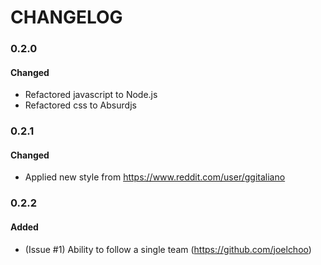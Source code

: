 <!---
     Group changes to describe their impact on the project, as follows:
        *Added* for new features.
        *Changed* for changes in existing functionality.
        *Deprecated* for once-stable features removed in upcoming releases.
        *Removed* for deprecated features removed in this release.
        *Fixed* for any bug fixes.
        *Security* to invite users to upgrade in case of vulnerabilities.
        {
                    "version" : "0.1.0",
                    "date": "2015-07-28",
                    "entries" : {
                        'added' : ["Initial game structure refactored from single level prototype."],
                        'changed' : [],
                        'deprecated' : [],
                        'removed' : [],
                        'fixed' : [],
                        'security' : []
                    }
                }
                }
-->
     
CHANGELOG
=========

### 0.2.0 ###

#### Changed ####
- Refactored javascript to Node.js
- Refactored css to Absurdjs


### 0.2.1 ###

#### Changed ####
- Applied new style from https://www.reddit.com/user/ggitaliano

### 0.2.2 ###

#### Added ####
- (Issue #1) Ability to follow a single team (https://github.com/joelchoo)


